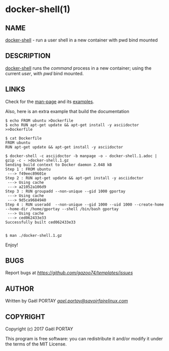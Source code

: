 # docker-shell(1)

## NAME

[docker-shell](docker-shell.1.adoc) - run a user shell in a new container with
pwd bind mounted

## DESCRIPTION

[docker-shell](docker-shell) runs the _command_ process in a new container;
using the current _user_, with _pwd_ bind mounted.

## LINKS

Check for the [man-page](docker-shell.1.adoc) and its
[examples](docker-shell.1.adoc#examples).

Also, here is an extra example that build the documentation

	$ echo FROM ubuntu >Dockerfile
	$ echo RUN apt-get update && apt-get install -y asciidoctor >>Dockerfile

	$ cat Dockerfile
	FROM ubuntu
	RUN apt-get update && apt-get install -y asciidoctor

	$ docker-shell -c asciidoctor -b manpage -o - docker-shell.1.adoc | gzip -c - >docker-shell.1.gz
	Sending build context to Docker daemon 2.048 kB
	Step 1 : FROM ubuntu
	 ---> f49eec89601e
	Step 2 : RUN apt-get update && apt-get install -y asciidoctor
	 ---> Using cache
	 ---> a21052a106d9
	Step 3 : RUN groupadd --non-unique --gid 1000 gportay
	 ---> Using cache
	 ---> 9d5ca9684940
	Step 4 : RUN useradd  --non-unique --gid 1000 --uid 1000 --create-home --home-dir /home/gportay --shell /bin/bash gportay
	 ---> Using cache
	 ---> ced062433e33
	Successfully built ced062433e33


	$ man ./docker-shell.1.gz

Enjoy!

## BUGS

Report bugs at *https://github.com/gazoo74/templates/issues*

## AUTHOR

Written by Gaël PORTAY *gael.portay@savoirfairelinux.com*

## COPYRIGHT

Copyright (c) 2017 Gaël PORTAY

This program is free software: you can redistribute it and/or modify it under
the terms of the MIT License.
